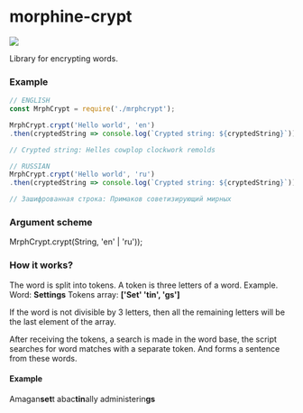 # morphine-crypt

![](https://i.ibb.co/DGpS2bK/2121.png)

Library for encrypting words.

### Example

```javascript
// ENGLISH 
const MrphCrypt = require('./mrphcrypt');

MrphCrypt.crypt('Hello world', 'en')
.then(cryptedString => console.log(`Crypted string: ${cryptedString}`));

// Crypted string: Helles cowplop clockwork remolds

// RUSSIAN
MrphCrypt.crypt('Hello world', 'ru')
.then(cryptedString => console.log(`Crypted string: ${cryptedString}`));

// Зашифрованная строка: Примаков советизирующий мирных

```
### Argument scheme
MrphCrypt.crypt(String, 'en' | 'ru'));

### How it works?

The word is split into tokens. A token is three letters of a word.
Example.
Word: **Settings**
Tokens array: **['Set' 'tin', 'gs']**

If the word is not divisible by 3 letters, then all the remaining letters will be the last element of the array.

After receiving the tokens, a search is made in the word base, the script searches for word matches with a separate token.
And forms a sentence from these words.


#### Example
Amagan**set**t abac**tin**ally administerin**gs**

